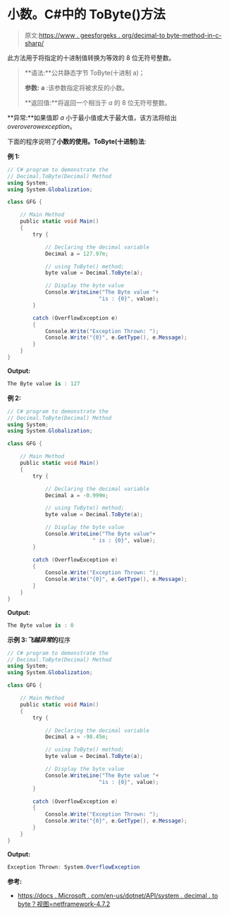 # 小数。C#中的 ToByte()方法

> 原文:[https://www . geesforgeks . org/decimal-to byte-method-in-c-sharp/](https://www.geeksforgeeks.org/decimal-tobyte-method-in-c-sharp/)

此方法用于将指定的十进制值转换为等效的 8 位无符号整数。

> **语法:**公共静态字节 ToByte(十进制 a)；
> 
> **参数:**
> **a** :该参数指定将被求反的小数。
> 
> **返回值:**将返回一个相当于 *a* 的 8 位无符号整数。

**异常:**如果值即 *a* 小于最小值或大于最大值，该方法将给出*overoverowexception*。

下面的程序说明了**小数的使用。ToByte(十进制)法**:

**例 1:**

```cs
// C# program to demonstrate the
// Decimal.ToByte(Decimal) Method
using System;
using System.Globalization;

class GFG {

    // Main Method
    public static void Main()
    {
        try {

            // Declaring the decimal variable
            Decimal a = 127.97m;

            // using ToByte() method;
            byte value = Decimal.ToByte(a);

            // Display the byte value
            Console.WriteLine("The Byte value "+
                             "is : {0}", value);
        }

        catch (OverflowException e) 
        {
            Console.Write("Exception Thrown: ");
            Console.Write("{0}", e.GetType(), e.Message);
        }
    }
}
```

**Output:**

```cs
The Byte value is : 127

```

**例 2:**

```cs
// C# program to demonstrate the
// Decimal.ToByte(Decimal) Method
using System;
using System.Globalization;

class GFG {

    // Main Method
    public static void Main()
    {
        try {

            // Declaring the decimal variable
            Decimal a = -0.999m;

            // using ToByte() method;
            byte value = Decimal.ToByte(a);

            // Display the byte value
            Console.WriteLine("The Byte value"+
                           " is : {0}", value);
        }

        catch (OverflowException e) 
        {
            Console.Write("Exception Thrown: ");
            Console.Write("{0}", e.GetType(), e.Message);
        }
    }
}
```

**Output:**

```cs
The Byte value is : 0

```

**示例 3:*飞越异常*的**程序

```cs
// C# program to demonstrate the
// Decimal.ToByte(Decimal) Method
using System;
using System.Globalization;

class GFG {

    // Main Method
    public static void Main()
    {
        try {

            // Declaring the decimal variable
            Decimal a = -98.45m;

            // using ToByte() method;
            byte value = Decimal.ToByte(a);

            // Display the byte value
            Console.WriteLine("The Byte value "+
                             "is : {0}", value);
        }

        catch (OverflowException e) 
        {
            Console.Write("Exception Thrown: ");
            Console.Write("{0}", e.GetType(), e.Message);
        }
    }
}
```

**Output:**

```cs
Exception Thrown: System.OverflowException

```

**参考:**

*   [https://docs . Microsoft . com/en-us/dotnet/API/system . decimal . to byte？视图=netframework-4.7.2](https://docs.microsoft.com/en-us/dotnet/api/system.decimal.tobyte?view=netframework-4.7.2)